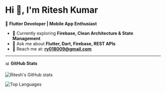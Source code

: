 # Hi 👋, I'm Ritesh Kumar  

🚀 **Flutter Developer | Mobile App Enthusiast**  

- 🌱 Currently exploring **Firebase, Clean Architecture & State Management**  
- 💬 Ask me about **Flutter, Dart, Firebase, REST APIs**  
- 📧 Reach me at: **ry018009@gmail.com**  

---

📊 **GitHub Stats**  

![Ritesh's GitHub stats](https://github-readme-stats.vercel.app/api?username=DevRiteshKumar&show_icons=true&theme=radical)  

![Top Languages](https://github-readme-stats.vercel.app/api/top-langs/?username=DevRiteshKumar&layout=compact&theme=radical)  
